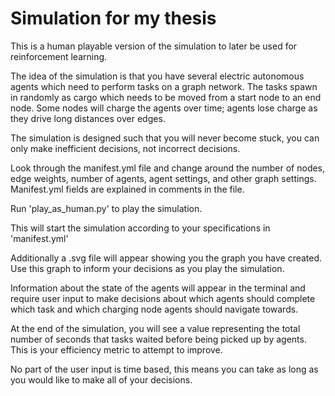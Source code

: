 # Simulation for my thesis
This is a human playable version of the simulation to later be used for reinforcement learning.

The idea of the simulation is that you have several electric autonomous agents which need to perform tasks on a graph network. The tasks spawn in randomly as cargo which needs to be moved from a start node to an end node. Some nodes will charge the agents over time; agents lose charge as they drive long distances over edges.

The simulation is designed such that you will never become stuck, you can only make inefficient decisions, not incorrect decisions.

Look through the manifest.yml file and change around the number of nodes, edge weights, number of agents, agent settings, and other graph settings. Manifest.yml fields are explained in comments in the file.

Run 'play_as_human.py' to play the simulation.

This will start the simulation according to your specifications in 'manifest.yml'

Additionally a .svg file will appear showing you the graph you have created. Use this graph to inform your decisions as you play the simulation.

Information about the state of the agents will appear in the terminal and require user input to make decisions about which agents should complete which task and which charging node agents should navigate towards.

At the end of the simulation, you will see a value representing the total number of seconds that tasks waited before being picked up by agents. This is your efficiency metric to attempt to improve.

No part of the user input is time based, this means you can take as long as you would like to make all of your decisions.